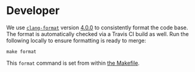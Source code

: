 # Developer

We use [`clang-format`](https://clang.llvm.org/docs/ClangFormat.html) version [4.0.0](https://github.com/mapbox/mason/tree/master/scripts/clang-format) to consistently format the code base. The format is automatically checked via a Travis CI build as well. Run the following locally to ensure formatting is ready to merge:
```
make format
```

This `format` command is set from within [the Makefile](./Makefile).